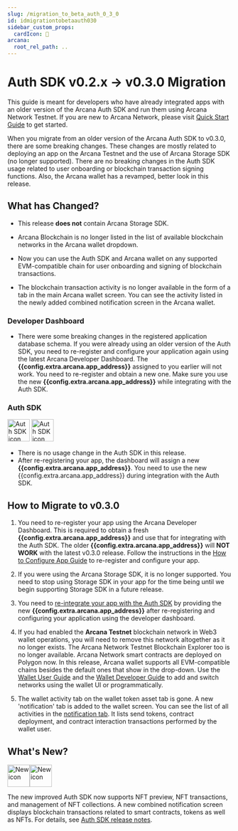 ```yaml
---
slug: /migration_to_beta_auth_0_3_0
id: idmigrationtobetaauth030
sidebar_custom_props:
  cardIcon: 📂
arcana:
  root_rel_path: ..
---
```


# Auth SDK v0.2.x -> v0.3.0 Migration

This guide is meant for developers who have already integrated apps with an older version of the Arcana Auth SDK and run them using Arcana Network Testnet. If you are new to Arcana Network, please visit [Quick Start Guide]({{page.meta.arcana.root_rel_path}}/walletsdk/wallet_qs.md) to get started.

When you migrate from an older version of the Arcana Auth SDK to v0.3.0, there are some breaking changes. These changes are mostly related to deploying an app on the Arcana Testnet and the use of Arcana Storage SDK (no longer supported). There are no breaking changes in the Auth SDK usage related to user onboarding or blockchain transaction signing functions.  Also, the Arcana wallet has a revamped, better look in this release.

## What has Changed?

* This release **does not** contain Arcana Storage SDK. 

* Arcana Blockchain is no longer listed in the list of available blockchain networks in the Arcana wallet dropdown.

* Now you can use the Auth SDK and Arcana wallet on any supported EVM-compatible chain for user onboarding and signing of blockchain transactions.

* The blockchain transaction activity is no longer available in the form of a tab in the main Arcana wallet screen. You can see the activity listed in the newly added combined notification screen in the Arcana wallet.

### Developer Dashboard

* There were some breaking changes in the registered application database schema. If you were already using an older version of the Auth SDK, you need to re-register and configure your application again using the latest Arcana Developer Dashboard. The **{{config.extra.arcana.app_address}}** assigned to you earlier will not work. You need to re-register and obtain a new one. Make sure you use the new **{{config.extra.arcana.app_address}}** while integrating with the Auth SDK.

### Auth SDK

<img src="/img/icons/i_an_authsdk_light.png#only-light" alt="Auth SDK icon" width="50" />
<img src="/img/icons/i_an_authsdk_dark.png#only-dark" alt="Auth SDK icon" width="50" />

* There is no usage change in the Auth SDK in this release. 
* After re-registering your app, the dashboard will assign a new **{{config.extra.arcana.app_address}}**. You need to use the new {{config.extra.arcana.app_address}} during integration with the Auth SDK.

## How to Migrate to v0.3.0

1. You need to re-register your app using the Arcana Developer Dashboard. This is required to obtain a fresh **{{config.extra.arcana.app_address}}** and use that for integrating with the Auth SDK. The older **{{config.extra.arcana.app_address}}** will **NOT WORK** with the latest v0.3.0 release. Follow the instructions in the [How to Configure App Guide]({{page.meta.arcana.root_rel_path}}/howto/config_dapp.md) to re-register and configure your app.

2. If you were using the Arcana Storage SDK, it is no longer supported. You need to stop using Storage SDK in your app for the time being until we begin supporting Storage SDK in a future release.

3. You need to [re-integrate your app with the Auth SDK]({{page.meta.arcana.root_rel_path}}/howto/integrate_auth/index.md) by providing the new **{{config.extra.arcana.app_address}}** after re-registering and configuring your application using the developer dashboard.

4. If you had enabled the **Arcana Testnet** blockchain network in Web3 wallet operations, you will need to remove this network altogether as it no longer exists.  The Arcana Network Testnet Blockchain Explorer too is no longer available.  Arcana Network smart contracts are deployed on Polygon now. In this release, Arcana wallet supports all EVM-compatible chains besides the default ones that show in the drop-down.  Use the [Wallet User Guide]({{page.meta.arcana.root_rel_path}}/howto/wallet_ui.md) and the [Wallet Developer Guide]({{page.meta.arcana.root_rel_path}}/howto/arcana_wallet/index.md) to add and switch networks using the wallet UI or programmatically.

5. The wallet activity tab on the wallet token asset tab is gone. A new 'notification' tab is added to the wallet screen. You can see the list of all activities in the [notification tab]({{page.meta.arcana.root_rel_path}}/howto/wallet_ui.md#wallet-notifications). It lists send tokens, contract deployment, and contract interaction transactions performed by the wallet user.

## What's New?

<img src="/img/icon_new_light.png#only-light" alt="New icon" width="50" /><img src="/img/icon_new_dark.png#only-dark" alt="New icon" width="50" />

The new improved Auth SDK now supports NFT preview, NFT transactions, and management of NFT collections. A new combined notification screen displays blockchain transactions related to smart contracts, tokens as well as NFTs. For details, see [Auth SDK release notes]({{page.meta.arcana.root_rel_path}}/relnotes/rn_beta_auth_v0.3.0.md).
